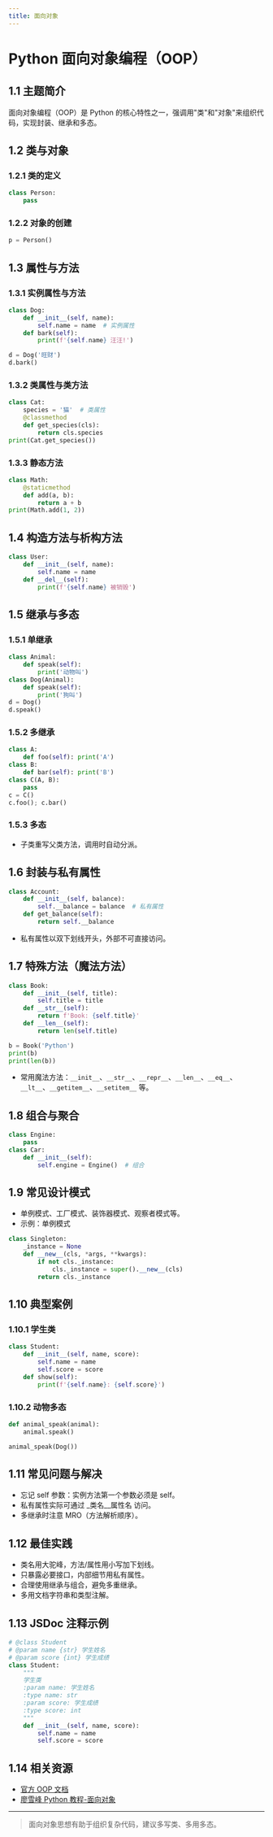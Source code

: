 ```yaml
---
title: 面向对象
---
```


# Python 面向对象编程（OOP）

## 1.1 主题简介
面向对象编程（OOP）是 Python 的核心特性之一，强调用"类"和"对象"来组织代码，实现封装、继承和多态。

## 1.2 类与对象
### 1.2.1 类的定义
```python
class Person:
    pass
```
### 1.2.2 对象的创建
```python
p = Person()
```

## 1.3 属性与方法
### 1.3.1 实例属性与方法
```python
class Dog:
    def __init__(self, name):
        self.name = name  # 实例属性
    def bark(self):
        print(f'{self.name} 汪汪!')

d = Dog('旺财')
d.bark()
```
### 1.3.2 类属性与类方法
```python
class Cat:
    species = '猫'  # 类属性
    @classmethod
    def get_species(cls):
        return cls.species
print(Cat.get_species())
```
### 1.3.3 静态方法
```python
class Math:
    @staticmethod
    def add(a, b):
        return a + b
print(Math.add(1, 2))
```

## 1.4 构造方法与析构方法
```python
class User:
    def __init__(self, name):
        self.name = name
    def __del__(self):
        print(f'{self.name} 被销毁')
```

## 1.5 继承与多态
### 1.5.1 单继承
```python
class Animal:
    def speak(self):
        print('动物叫')
class Dog(Animal):
    def speak(self):
        print('狗叫')
d = Dog()
d.speak()
```
### 1.5.2 多继承
```python
class A:
    def foo(self): print('A')
class B:
    def bar(self): print('B')
class C(A, B):
    pass
c = C()
c.foo(); c.bar()
```
### 1.5.3 多态
- 子类重写父类方法，调用时自动分派。

## 1.6 封装与私有属性
```python
class Account:
    def __init__(self, balance):
        self.__balance = balance  # 私有属性
    def get_balance(self):
        return self.__balance
```
- 私有属性以双下划线开头，外部不可直接访问。

## 1.7 特殊方法（魔法方法）
```python
class Book:
    def __init__(self, title):
        self.title = title
    def __str__(self):
        return f'Book: {self.title}'
    def __len__(self):
        return len(self.title)

b = Book('Python')
print(b)
print(len(b))
```
- 常用魔法方法：`__init__`、`__str__`、`__repr__`、`__len__`、`__eq__`、`__lt__`、`__getitem__`、`__setitem__` 等。

## 1.8 组合与聚合
```python
class Engine:
    pass
class Car:
    def __init__(self):
        self.engine = Engine()  # 组合
```

## 1.9 常见设计模式
- 单例模式、工厂模式、装饰器模式、观察者模式等。
- 示例：单例模式
```python
class Singleton:
    _instance = None
    def __new__(cls, *args, **kwargs):
        if not cls._instance:
            cls._instance = super().__new__(cls)
        return cls._instance
```

## 1.10 典型案例
### 1.10.1 学生类
```python
class Student:
    def __init__(self, name, score):
        self.name = name
        self.score = score
    def show(self):
        print(f'{self.name}: {self.score}')
```
### 1.10.2 动物多态
```python
def animal_speak(animal):
    animal.speak()

animal_speak(Dog())
```

## 1.11 常见问题与解决
- 忘记 self 参数：实例方法第一个参数必须是 self。
- 私有属性实际可通过 _类名__属性名 访问。
- 多继承时注意 MRO（方法解析顺序）。

## 1.12 最佳实践
- 类名用大驼峰，方法/属性用小写加下划线。
- 只暴露必要接口，内部细节用私有属性。
- 合理使用继承与组合，避免多重继承。
- 多用文档字符串和类型注解。

## 1.13 JSDoc 注释示例
```python
# @class Student
# @param name {str} 学生姓名
# @param score {int} 学生成绩
class Student:
    """
    学生类
    :param name: 学生姓名
    :type name: str
    :param score: 学生成绩
    :type score: int
    """
    def __init__(self, name, score):
        self.name = name
        self.score = score
```

## 1.14 相关资源
- [官方 OOP 文档](https://docs.python.org/zh-cn/3/tutorial/classes.html)
- [廖雪峰 Python 教程-面向对象](https://www.liaoxuefeng.com/wiki/1016959663602400/1017323134763904)

---

> 面向对象思想有助于组织复杂代码，建议多写类、多用多态。 